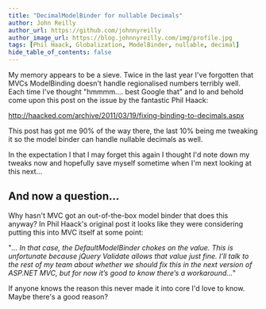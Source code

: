 ```yaml
---
title: "DecimalModelBinder for nullable Decimals"
author: John Reilly
author_url: https://github.com/johnnyreilly
author_image_url: https://blog.johnnyreilly.com/img/profile.jpg
tags: [Phil Haack, Globalization, ModelBinder, nullable, decimal]
hide_table_of_contents: false
---
```

My memory appears to be a sieve. Twice in the last year I've forgotten that MVCs ModelBinding doesn't handle regionalised numbers terribly well. Each time I've thought "hmmmm.... best Google that" and lo and behold come upon this post on the issue by the fantastic Phil Haack:

 [http://haacked.com/archive/2011/03/19/fixing-binding-to-decimals.aspx ](http://haacked.com/archive/2011/03/19/fixing-binding-to-decimals.aspx)

This post has got me 90% of the way there, the last 10% being me tweaking it so the model binder can handle nullable decimals as well.

In the expectation I that I may forget this again I thought I'd note down my tweaks now and hopefully save myself sometime when I'm next looking at this next...

<script src="https://gist.github.com/johnnyreilly/5135647.js?file=DecimalModelBinder.cs"></script>

## And now a question...

Why hasn't MVC got an out-of-the-box model binder that does this anyway? In Phil Haack's original post it looks like they were considering putting this into MVC itself at some point:

"*... In that case, the DefaultModelBinder chokes on the value. This is unfortunate because jQuery Validate allows that value just fine. I’ll talk to the rest of my team about whether we should fix this in the next version of ASP.NET MVC, but for now it’s good to know there’s a workaround...*"

If anyone knows the reason this never made it into core I'd love to know. Maybe there's a good reason?


